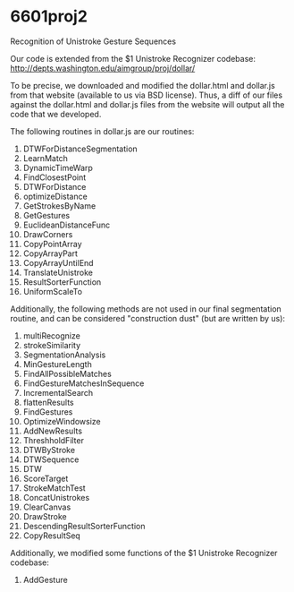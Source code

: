 6601proj2
=========

Recognition of Unistroke Gesture Sequences

Our code is extended from the $1 Unistroke Recognizer codebase: http://depts.washington.edu/aimgroup/proj/dollar/

To be precise, we downloaded and modified the dollar.html and dollar.js from that website (available to us via BSD license). Thus, a diff of our files against
the dollar.html and dollar.js files from the website will output all the code that we developed.

The following routines in dollar.js are our routines:

1. DTWForDistanceSegmentation
3. LearnMatch
4. DynamicTimeWarp
5. FindClosestPoint
6. DTWForDistance
7. optimizeDistance
8. GetStrokesByName
9. GetGestures
10. EuclideanDistanceFunc
11. DrawCorners
12. CopyPointArray
13. CopyArrayPart
14. CopyArrayUntilEnd
15. TranslateUnistroke
16. ResultSorterFunction
17. UniformScaleTo

Additionally, the following methods are not used in our final segmentation routine, and can be considered "construction dust" (but are written by us):

1. multiRecognize
2. strokeSimilarity
3. SegmentationAnalysis
4. MinGestureLength
5. FindAllPossibleMatches
6. FindGestureMatchesInSequence
7. IncrementalSearch
8. flattenResults
9. FindGestures
10. OptimizeWindowsize
11. AddNewResults
12. ThreshholdFilter
13. DTWByStroke
14. DTWSequence
15. DTW
16. ScoreTarget
17. StrokeMatchTest
18. ConcatUnistrokes
19. ClearCanvas
20. DrawStroke
21. DescendingResultSorterFunction
22. CopyResultSeq


Additionally, we modified some functions of the $1 Unistroke Recognizer codebase:

1. AddGesture